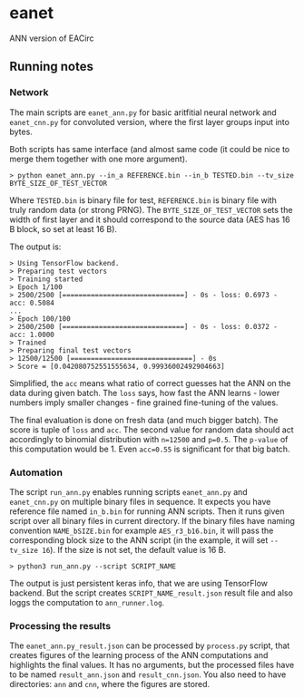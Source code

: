 # eanet
ANN version of EACirc

## Running notes

### Network

The main scripts are `eanet_ann.py` for basic aritfitial neural network and `eanet_cnn.py` for convoluted version, where the first layer groups input into bytes.

Both scripts has same interface (and almost same code (it could be nice to merge them together with one more argument).

```
> python eanet_ann.py --in_a REFERENCE.bin --in_b TESTED.bin --tv_size BYTE_SIZE_OF_TEST_VECTOR
```

Where `TESTED.bin` is binary file for test, `REFERENCE.bin` is binary file with truly random data (or strong PRNG). The `BYTE_SIZE_OF_TEST_VECTOR` sets the width of first layer and it should correspond to the source data (AES has 16 B block, so set at least 16 B).

The output is:

```
> Using TensorFlow backend.
> Preparing test vectors
> Training started
> Epoch 1/100
> 2500/2500 [==============================] - 0s - loss: 0.6973 - acc: 0.5084
...
> Epoch 100/100
> 2500/2500 [==============================] - 0s - loss: 0.0372 - acc: 1.0000     
> Trained
> Preparing final test vectors
> 12500/12500 [==============================] - 0s
> Score = [0.042080752551555634, 0.99936002492904663]
```

Simplified, the `acc` means what ratio of correct guesses hat the ANN on the data during given batch. The `loss` says, how fast the ANN learns - lower numbers imply smaller changes - fine grained fine-tuning of the values.

The final evaluation is done on fresh data (and much bigger batch). The score is tuple of `loss` and `acc`. The second value for random data should act accordingly to binomial distribution with `n=12500` and `p=0.5`. The `p-value` of this computation would be 1. Even `acc=0.55` is significant for that big batch.

### Automation

The script `run_ann.py` enables running scripts `eanet_ann.py` and `eanet_cnn.py` on multiple binary files in sequence. It expects you have reference file named `in_b.bin` for running ANN scripts. Then it runs given script over all binary files in current directory. If the binary files have naming convention `NAME_bSIZE.bin` for example `AES_r3_b16.bin`, it will pass the corresponding block size to the ANN script (in the example, it will set `--tv_size 16`). If the size is not set, the default value is 16 B.

```
> python3 run_ann.py --script SCRIPT_NAME
```

The output is just persistent keras info, that we are using TensorFlow backend. But the script creates `SCRIPT_NAME_result.json` result file and also loggs the computation to `ann_runner.log`.

### Processing the results

The `eanet_ann.py_result.json` can be processed by `process.py` script, that creates figures of the learning process of the ANN computations and highlights the final values. It has no arguments, but the processed files have to be named `result_ann.json` and `result_cnn.json`. You also need to have directories: `ann` and `cnn`, where the figures are stored.


